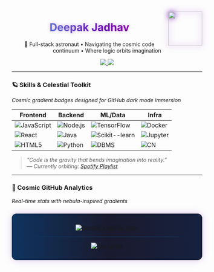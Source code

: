 <div align="center">
  <img align="right" width="90" src="https://media.giphy.com/media/v1.Y2lkPTc5MGI3NjExamswaWdqY2hlZXBrbXZsdnZ4enVyMmhvaTlmamcwejVvdHZ0N3RvYiZlcD12MV9naWZzX3NlYXJjaCZjdD1n/ZLhEqWuMPche8/giphy.gif" style="margin-top: -25px; filter: drop-shadow(0 0 8px #7209b7);">
  <h1 style="background: linear-gradient(90deg, #4cc9f0, #7209b7, #f72585); -webkit-background-clip: text; background-clip: text; color: transparent; text-shadow: 0 0 10px rgba(114, 9, 183, 0.3);">
    Deepak Jadhav
  </h1>
  <p>🌌 Full-stack astronaut • Navigating the cosmic code continuum • Where logic orbits imagination</p>
  
  <div>
    <a href="https://instagram.com/deepxk_jadhav">
      <img src="https://img.shields.io/badge/Instagram-E4405F?logo=instagram&logoColor=white&style=for-the-badge&color=%231a1a2e">
    </a>
    <a href="https://dev.to/deepak_jadhav">
      <img src="https://img.shields.io/badge/dev.to-0A0A0A?logo=devdotto&logoColor=white&style=for-the-badge&color=%2316213e">
    </a>
  </div>
</div>

---

### 🪐 Skills & Celestial Toolkit  
*Cosmic gradient badges designed for GitHub dark mode immersion*

| **Frontend** | **Backend** | **ML/Data** | **Infra** |
|--------------|-------------|-------------|-----------|
| ![JavaScript](https://img.shields.io/badge/JavaScript-F7DF1E?logo=javascript&logoColor=white&style=for-the-badge&color=%231a1a2e) | ![Node.js](https://img.shields.io/badge/Node.js-339933?logo=nodedotjs&logoColor=white&style=for-the-badge&color=%2316213e) | ![TensorFlow](https://img.shields.io/badge/TensorFlow-FF6F00?logo=tensorflow&logoColor=white&style=for-the-badge&color=%230f3460) | ![Docker](https://img.shields.io/badge/Docker-2496ED?logo=docker&logoColor=white&style=for-the-badge&color=%231a1a2e) |
| ![React](https://img.shields.io/badge/React-61DAFB?logo=react&logoColor=white&style=for-the-badge&color=%2316213e) | ![Java](https://img.shields.io/badge/Java-007396?logo=openjdk&logoColor=white&style=for-the-badge&color=%230f3460) | ![Scikit--learn](https://img.shields.io/badge/Scikit--learn-F7931E?logo=scikitlearn&logoColor=white&style=for-the-badge&color=%231a1a2e) | ![Jupyter](https://img.shields.io/badge/Jupyter-F37626?logo=jupyter&logoColor=white&style=for-the-badge&color=%2316213e) |
| ![HTML5](https://img.shields.io/badge/HTML5-E34F26?logo=html5&logoColor=white&style=for-the-badge&color=%230f3460) | ![Python](https://img.shields.io/badge/Python-3776AB?logo=python&logoColor=white&style=for-the-badge&color=%231a1a2e) | ![DBMS](https://img.shields.io/badge/DBMS-000000?logo=postgresql&logoColor=white&style=for-the-badge&color=%2316213e) | ![CN](https://img.shields.io/badge/Computer_Networks-000000?logo=network-security&logoColor=white&style=for-the-badge&color=%230f3460) |

> *"Code is the gravity that bends imagination into reality."*  
> *— Currently orbiting: [Spotify Playlist](https://open.spotify.com/playlist/37i9dQZF1DX4sWSpwq3LiO?si=0d7d2d1d1d1d)*

---

### 📡 Cosmic GitHub Analytics  
*Real-time stats with nebula-inspired gradients*

<div align="center" style="margin: 25px 0; background: linear-gradient(90deg, #0f3460, #1a1a2e, #16213e); padding: 15px; border-radius: 12px; box-shadow: 0 0 20px rgba(114, 9, 183, 0.2);">
  
  [![Deepak's GitHub Stats](https://github-readme-stats.vercel.app/api?username=DeepxkJadhav&show_icons=true&theme=radical&count_private=true&hide_border=true)](https://github.com/anuraghazra/github-readme-stats)
  
  <div style="margin: 15px 0; background: #0f3460; height: 1px; width: 80%; margin: 15px auto;"></div>
  
  [![Top Langs](https://github-readme-stats.vercel.app/api/top-langs/?username=YOUR_GITHUB_USERNAME&layout=compact&theme=radical&hide_border=true&langs_count=8)](https://github.com/anuraghazra/github-readme-stats)
  
</div>
